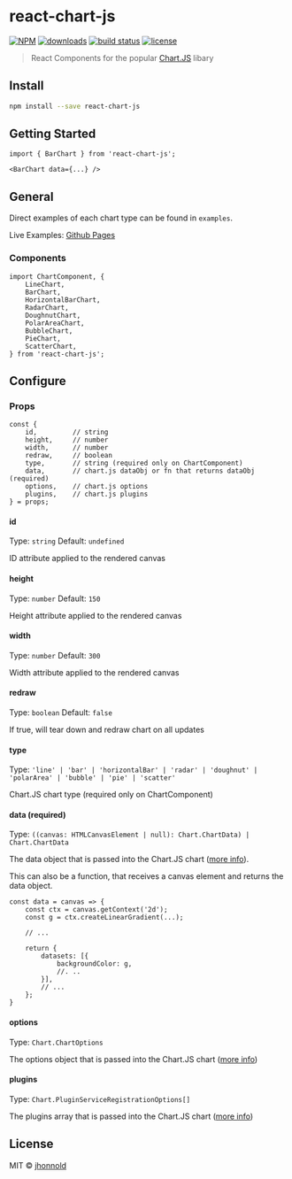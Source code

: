 # react-chart-js

[![NPM](https://img.shields.io/npm/v/@jhonnold/react-chart-js.svg)](https://www.npmjs.com/package/@jhonnold/react-chart-js)
[![downloads](https://img.shields.io/npm/dm/@jhonnold/react-chart-js.svg)](https://npm-stat.com/charts.html?package=@jhonnold/react-chart-js&from=2020-01-01)
[![build status](https://img.shields.io/travis/jhonnold/react-chart-js.svg?branch=master)](https://travis-ci.org/jhonnold/react-chart-js)
[![license](https://img.shields.io/github/license/mashape/apistatus.svg)](http://opensource.org/licenses/MIT)

> React Components for the popular [Chart.JS](https://github.com/chartjs/Chart.js) libary

## Install

```bash
npm install --save react-chart-js
```

## Getting Started

```tsx
import { BarChart } from 'react-chart-js';

<BarChart data={...} />
```

## General

Direct examples of each chart type can be found in `examples`.

Live Examples: [Github Pages](https://jhonnold.github.io/react-chart-js/)

### Components
```tsx
import ChartComponent, {
    LineChart,
    BarChart,
    HorizontalBarChart,
    RadarChart,
    DoughnutChart,
    PolarAreaChart,
    BubbleChart,
    PieChart,
    ScatterChart,
} from 'react-chart-js';
```

## Configure

### Props
```tsx
const {
    id,         // string
    height,     // number
    width,      // number
    redraw,     // boolean
    type,       // string (required only on ChartComponent)
    data,       // chart.js dataObj or fn that returns dataObj (required)
    options,    // chart.js options
    plugins,    // chart.js plugins
} = props;
```

#### id
Type: `string`
Default: `undefined`

ID attribute applied to the rendered canvas

#### height
Type: `number`
Default: `150`

Height attribute applied to the rendered canvas

#### width
Type: `number`
Default: `300`

Width attribute applied to the rendered canvas

#### redraw
Type: `boolean`
Default: `false`

If true, will tear down and redraw chart on all updates

#### type
Type: `'line' | 'bar' | 'horizontalBar' | 'radar' | 'doughnut' | 'polarArea' | 'bubble' | 'pie' | 'scatter'`

Chart.JS chart type (required only on ChartComponent)

#### data (required)
Type: `((canvas: HTMLCanvasElement | null): Chart.ChartData) | Chart.ChartData`

The data object that is passed into the Chart.JS chart ([more info](https://www.chartjs.org/docs/latest/getting-started/)).

This can also be a function, that receives a canvas element and returns the data object.
```tsx
const data = canvas => {
    const ctx = canvas.getContext('2d');
    const g = ctx.createLinearGradient(...);

    // ...

    return {
        datasets: [{
            backgroundColor: g,
            //. ..
        }],
        // ...
    };
}
```


#### options
Type: `Chart.ChartOptions`

The options object that is passed into the Chart.JS chart ([more info](https://www.chartjs.org/docs/latest/general/options.html))


#### plugins
Type: `Chart.PluginServiceRegistrationOptions[]`

The plugins array that is passed into the Chart.JS chart ([more info](https://www.chartjs.org/docs/latest/developers/plugins.html))


## License

MIT © [jhonnold](https://github.com/jhonnold)
